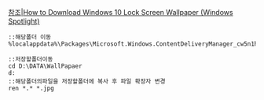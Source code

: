 [참조|How to Download Windows 10 Lock Screen Wallpaper (Windows Spotlight)](https://windowsloop.com/download-lock-screen-wallpaper-windows-10/)
```
::해당폴더 이동
%localappdata%\Packages\Microsoft.Windows.ContentDeliveryManager_cw5n1h2txyewy\LocalState\Assets

::저장할폴더이동
cd D:\DATA\WallPapaer
d:
::해당폴더의파일을 저장할폴더에 복사 후 파일 확장자 변경
ren *.* *.jpg
```
